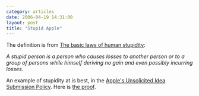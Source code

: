```yaml
---
category: articles
date: 2006-04-19 14:31:00
layout: post
title: "Stupid Apple"
---
```


<p>The definition is from <a href=http://www.mentalsoup.com/mentalsoup/basic.htm">The basic laws of human stupidity</a>:</p><p><i> A stupid person is a person who causes losses to another person or to a group of persons while himself deriving no gain and even possibly incurring losses.</i></p><p>An example of stupidity at is best, in the <a href="http://www.apple.com/legal/policies/ideas.html">Apple's Unsolicited Idea Submission Policy</a>. Here is <a href="http://cbs5.com/investigates/local_story_103023852.html">the proof</a>.</p>
